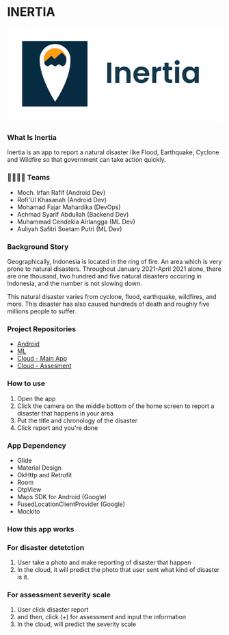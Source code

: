 # INERTIA

![Logo](logo.png)

### What Is Inertia

Inertia is an app to report a natural disaster like Flood, Earthquake, Cyclone and Wildfire so that government can take action quickly.

### 🙆‍♀️🙆‍♂️ Teams
- Moch. Irfan Rafif (Android Dev)
- Rofi'Ul Khasanah (Android Dev)
- Mohamad Fajar Mahardika (DevOps)
- Achmad Syarif Abdullah (Backend Dev)
- Muhammad Cendekia Airlangga (ML Dev)
- Auliyah Safitri Soetam Putri (ML Dev)

### Background Story
Geographically, Indonesia is located in the ring of fire. An area which is very prone to natural disasters. Throughout January 2021-April 2021 alone, there are one thousand, two hundred and five natural disasters occuring in Indonesia, and the number is not slowing down.

This natural disaster varies from cyclone, flood, earthquake, wildfires, and more. This disaster has also caused hundreds of death and roughly five millions people to suffer.

### Project Repositories
- [Android](https://github.com/rofiulkhasanah/INERTIA)
- [ML](https://github.com/mcairlangga-1/Bangkit-Capstone-Project)
- [Cloud - Main App](https://github.com/achsya03/backend)
- [Cloud - Assesment](https://github.com/fajarmhr/fastAPI)

### How to use

1. Open the app
2. Click the camera on the middle bottom of the home screen to report a disaster that happens in your area
3. Put the title and chronology of the disaster
4. Click report and you're done

### App Dependency
- Glide
- Material Design
- OkHttp and Retrofit
- Room
- OtpView
- Maps SDK for Android (Google)
- FusedLocationClientProvider (Google)
- Mockito

### How this app works
### For disaster detetction
1. User take a photo and make reporting of disaster that happen
2. In the cloud, it will predict the photo that user sent what kind of disaster is it.

### For assessment severity scale
1. User click disaster report
2. and then, click (+) for assessment and input the information
3. In the cloud, will predict the severity scale
